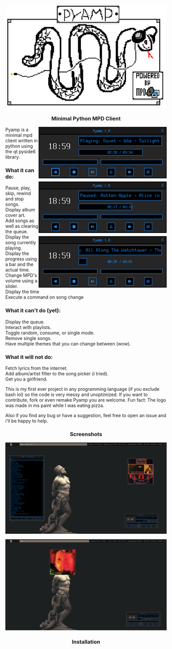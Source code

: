 <h3 align="center"><img src="img/doc/pyamp_logo_scaled.png" width="500px" style="image-rendering: pixelated;" alt="pyamp logo"></h3>
<h3 align="center">Minimal Python MPD Client</h3>

<img src="img/doc/pyamp_main1.png" alt="main window" width="400px" align="right" style="image-rendering: pixelated;">

Pyamp is a minimal mpd client written in python using the qt pyside6 library.

### What it can do:
Pause, play, skip, rewind and stop songs.<br>
Display album cover art.<br>
Add songs as well as clearing the queue.<br>
Display the song currently playing.<br>
Display the progress using a bar and the actual time.<br>
Change MPD's volume using a slider.<br>
Display the time<br>
Execute a command on song change<br>

### What it can't do (yet):
Display the queue.<br>
Interact with playlists.<br>
Toggle random, consume, or single mode.<br>
Remove single songs.<br>
Have multiple themes that you can change between (wow).<br>

### What it will not do:
Fetch lyrics from the internet.<br>
Add album/artist filter to the song picker (i tried).<br>
Get you a girlfriend.<br>

This is my first ever project in any programming language (if you exclude bash lol) so the code is very messy and unoptimized. If you want to contribute, fork or even remake Pyamp you are welcome. Fun fact: The logo was made in ms paint while I was eating pizza.<br>

Also if you find any bug or have a suggestion, feel free to open an issue and i'll be happy to help.<br>

<h3 align="center">Screenshots</h3>
<p align="center"><img src="img/doc/pyamp_full.png" alt="pyamp"></p>
<p align="center"><img src="img/doc/kek.png" alt="pyamp"></p>
<h3 align="center">Installation</h3>
